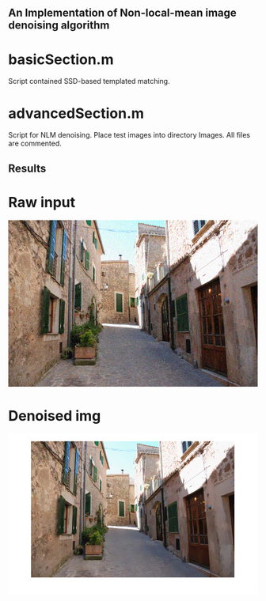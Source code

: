 ## An Implementation of Non-local-mean image denoising algorithm

# basicSection.m
Script contained SSD-based templated matching. 

# advancedSection.m
Script for NLM denoising. Place test images into directory Images.
All files are commented.

## Results
# Raw input
![Before](https://github.com/pleaseRedo/Image-Processing/blob/master/IntegralImagingDenoising/images/alleyNoisy_sigma20.png)

# Denoised img
![After](https://github.com/pleaseRedo/Image-Processing/blob/master/IntegralImagingDenoising/8outputs/7.alleyDenoised_sigma15_h0.55_templatewidth_3_window_21_Integral.png)
